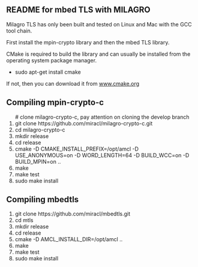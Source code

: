 <h2>README for mbed TLS with MILAGRO</h2>

Milagro TLS  has only been built and tested on Linux and Mac with the GCC tool chain.

First install the mpin-crypto library and then the mbed TLS library.

CMake is required to build the library and can usually be installed from
the operating system package manager. 

<ul type="disc">
  <li>sudo apt-get install cmake</li>
</ul>

If not, then you can download it from www.cmake.org


<h2>Compiling mpin-crypto-c</h2>

<ol type="disc">
# clone milagro-crypto-c, pay attention on cloning the develop branch
 <li>git clone https://github.com/miracl/milagro-crypto-c.git</li>
 <li>cd milagro-crypto-c</li>
 <li>mkdir release</li>
 <li>cd release</li>
 <li>cmake -D CMAKE_INSTALL_PREFIX=/opt/amcl -D USE_ANONYMOUS=on -D WORD_LENGTH=64 -D BUILD_WCC=on  -D BUILD_MPIN=on  ..</li>
 <li>make</li>
 <li>make test</li>
 <li>sudo make install</li>
</ol>

<h2>Compiling mbedtls</h2>

<ol type="disc">
  <li>git clone https://github.com/miracl/mbedtls.git</li>
  <li>cd mtls</li>
  <li>mkdir release</li>
  <li>cd release</li>
  <li>cmake -D AMCL_INSTALL_DIR=/opt/amcl ..</li>
  <li>make</li>
  <li>make test</li>
  <li>sudo make install</li>
</ol>


